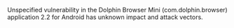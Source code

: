 Unspecified vulnerability in the Dolphin Browser Mini (com.dolphin.browser) application 2.2 for Android has unknown impact and attack vectors.